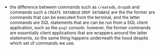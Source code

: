- the difference between commands such as `createdb`, `dropdb` and commands such a `CREATE DATABASE` `DROP DATABASE` are the the former are commands that can be executed from the terminal, and the latter commands are SQL statements that are can be run from a SQL client application, such as the `psql` console. however, the former commands are essentially client applications that are wrappers around the latter statements, so the same thing happens underneath the hood despite which set of commands we use.